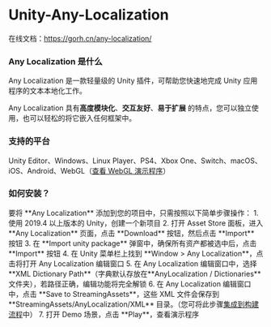 # Unity-Any-Localization

在线文档：https://gorh.cn/any-localization/

<h3 id="what-is-any-localization">Any Localization 是什么</h3>
Any Localization 是一款轻量级的 Unity 插件，可帮助您快速地完成 Unity 应用程序的文本本地化工作。

Any Localization 具有**高度模块化**、**交互友好**、**易于扩展** 的特点，您可以独立使用，也可以轻松的将它嵌入任何框架中。

<h3 id="supported-platforms"><span onclick="window.location.href='#supported-platforms';">支持的平台</span></h3>
Unity Editor、Windows、Linux Player、PS4、Xbox One、Switch、macOS、iOS、Android、WebGL（<a href="https://gorh.cn/any-localization/demo" target="_blank">查看 WebGL 演示程序</a>）

<h3 id="how-to-install"><span onclick="window.location.href='#how-to-install';">如何安装？</span></h3>
要将 **Any Localization** 添加到您的项目中，只需按照以下简单步骤操作：
1. 使用 2019.4 以上版本的 Unity，创建一个新项目
2. 打开 Asset Store 面板，进入 **Any Localization** 页面，点击 **Download** 按钮，然后点击 **Import** 按钮
3. 在 **Import unity package** 弹窗中，确保所有资产都被选中后，点击 **Import** 按钮
4. 在 Unity 菜单栏上找到 **Window > Any Localization**，点击将打开 Any Localization 编辑窗口
5. 在 Any Localization 编辑窗口中，选择 **XML Dictionary Path**（字典默认存放在**AnyLocalization / Dictionaries** 文件夹），若路径正确，编辑功能将完全解锁
6. 在 Any Localization 编辑窗口中，点击 **Save to StreamingAssets**，这些 XML 文件会保存到 **StreamingAssets/AnyLocalization/XML** 目录。（您可将此步骤<a href="#integration-into-build-process">集成到构建流程</a>中）
7. 打开 Demo 场景，点击 **Play**，查看演示程序
